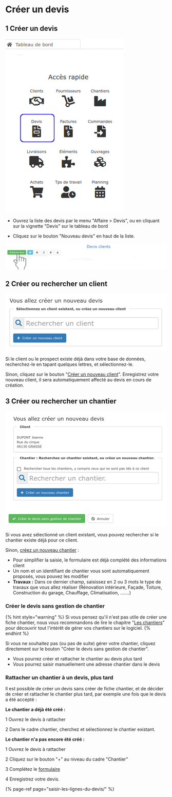 # Créer un devis

## 1 Créer un devis

![](../../../.gitbook/assets/screenshot-98a-.png)

* Ouvrez la liste des devis par le menu "Affaire &gt; Devis", ou en cliquant sur la vignette "Devis" sur le tableau de bord

* Cliquez sur le bouton "Nouveau devis" en haut de la liste.

![](../../../.gitbook/assets/screenshot-99a-.png)

## 2 Créer ou rechercher un client

![](../../../.gitbook/assets/capture-decran-du-2021-08-05-16-19-53.png)

Si le client ou le prospect existe déjà dans votre base de données, recherchez-le en tapant quelques lettres, et sélectionnez-le.

Sinon, cliquez sur le bouton "[Créer un nouveau client](../../les-tiers/les-clients/)". Enregistrez votre nouveau client, il sera automatiquement affecté au devis en cours de création.

## 3 Créer ou rechercher un chantier

![](../../../.gitbook/assets/capture-decran-du-2021-08-05-16-23-35.png)

Si vous avez sélectionné un client existant, vous pouvez rechercher si le chantier existe déjà pour ce client.

Sinon, [créez un nouveau chantier](../../les-chantiers-1/creer-un-chantier.md) :

* Pour simplifier la saisie, le formulaire est déjà complété des informations client
* Un nom et un identifiant de chantier vous sont automatiquement proposés, vous pouvez les modifier
* **Travaux :** Dans ce dernier champ, saisissez en 2 ou 3 mots le type de travaux que vous allez réaliser \(Rénovation intérieure, Façade, Toiture, Construction du garage, Chauffage, Climatisation, .......\)



### Créer le devis sans gestion de chantier

{% hint style="warning" %}
Si vous pensez qu'il n'est pas utile de créer une fiche chantier, nous vous recommandons de lire le chapitre "[Les chantiers](../../les-chantiers-1/pourquoi-creer-un-chantier.md)" pour découvrir tout l'intérêt de gérer vos chantiers sur le logiciel.
{% endhint %}

Si vous ne souhaitez pas \(ou pas de suite\) gérer votre chantier, cliquez directement sur le bouton "Créer le devis sans gestion de chantier".

* Vous pourrez créer et rattacher le chantier au devis plus tard
* Vous pourrez saisir manuellement une adresse chantier dans le devis



### Rattacher un chantier à un devis, plus tard

Il est possible de créer un devis sans créer de fiche chantier, et de décider de créer et rattacher le chantier plus tard, par exemple une fois que le devis a été accepté :



**Le chantier a déjà été créé :** 

1 Ouvrez le devis à rattacher

2 Dans le cadre chantier, cherchez et sélectionnez le chantier existant.



**Le chantier n'a pas encore été créé :**

1 Ouvrez le devis à rattacher

2 Cliquez sur le bouton "+" au niveau du cadre "Chantier"

3 Complétez le [formulaire](../../les-chantiers-1/creer-un-chantier.md#creer-un-chantier)

4 Enregistrez votre devis.





{% page-ref page="saisir-les-lignes-du-devis/" %}



